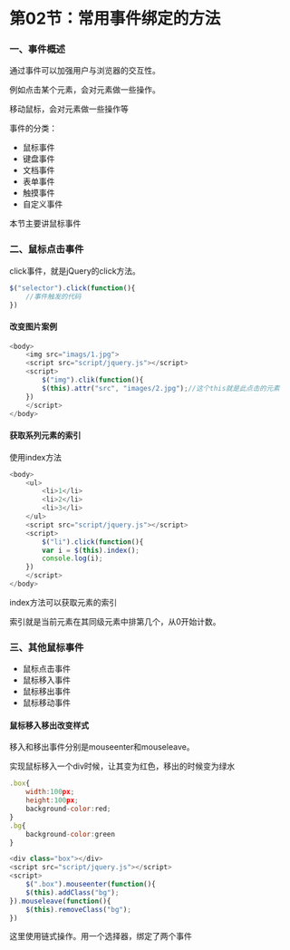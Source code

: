 # 第02节：常用事件绑定的方法

### 一、事件概述

通过事件可以加强用户与浏览器的交互性。

例如点击某个元素，会对元素做一些操作。

移动鼠标，会对元素做一些操作等

事件的分类：

* 鼠标事件
* 键盘事件
* 文档事件
* 表单事件
* 触摸事件
* 自定义事件

本节主要讲鼠标事件

### 二、鼠标点击事件

click事件，就是jQuery的click方法。

```js
$("selector").click(function(){
    //事件触发的代码
})
```

#### 改变图片案例

```js
<body>
    <img src="imags/1.jpg">
    <script src="script/jquery.js"></script>
	<script>
        $("img").clik(function(){
        $(this).attr("src", "images/2.jpg");//这个this就是此点击的元素
    })
	</script>
</body>
```

#### 获取系列元素的索引

使用index方法

```js
<body>
    <ul>
    	<li>1</li>
		<li>2</li>
		<li>3</li>
	</ul>
	<script src="script/jquery.js"></script>
	<script>
        $("li").click(function(){
        var i = $(this).index();
        console.log(i);
    })
	</script>
</body>
```

index方法可以获取元素的索引

索引就是当前元素在其同级元素中排第几个，从0开始计数。

### 三、其他鼠标事件

* 鼠标点击事件
* 鼠标移入事件
* 鼠标移出事件
* 鼠标移动事件

#### 鼠标移入移出改变样式

移入和移出事件分别是mouseenter和mouseleave。

实现鼠标移入一个div时候，让其变为红色，移出的时候变为绿水

```js
.box{
    width:100px;
    height:100px;
    background-color:red;
}
.bg{
    background-color:green
}

<div class="box"></div>
<script src="script/jquery.js"></script>
<script>
    $(".box").mouseenter(function(){
    $(this).addClass("bg");
}).mouseleave(function(){
    $(this).removeClass("bg");
})
```

这里使用链式操作。用一个选择器，绑定了两个事件



